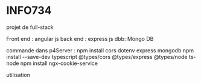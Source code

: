 # INFO734
projet de full-stack

Front end : angular js
back end : express js
dbb: Mongo DB

commande dans p4Server :
npm install cors dotenv express mongodb
npm install --save-dev typescript @types/cors @types/express @types/node ts-node
npm install ngx-cookie-service 

utilisation 